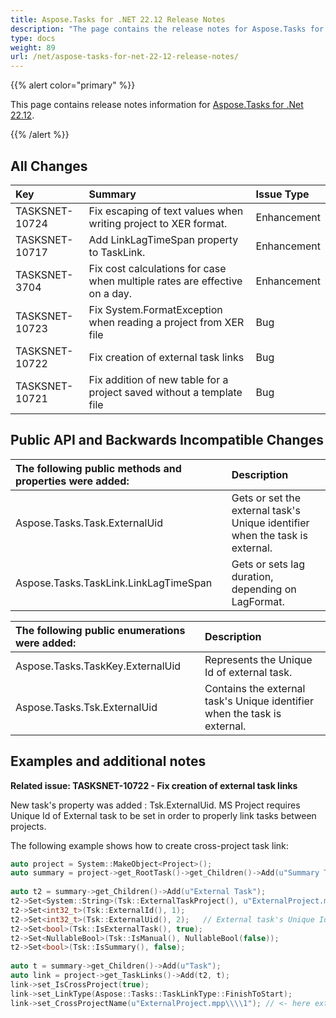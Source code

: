 ```yaml
---
title: Aspose.Tasks for .NET 22.12 Release Notes
description: "The page contains the release notes for Aspose.Tasks for .NET 22.12."
type: docs
weight: 89
url: /net/aspose-tasks-for-net-22-12-release-notes/
---
```


{{% alert color="primary" %}} 

This page contains release notes information for [Aspose.Tasks for .Net 22.12](https://downloads.aspose.com/tasks/net/new-releases/aspose.tasks-for-.net-22.12/).

{{% /alert %}}
## **All Changes**
|**Key**|**Summary**|**Issue Type**|
| :- | :- | :- |
| TASKSNET-10724 | Fix escaping of text values when writing project to XER format. | Enhancement |
| TASKSNET-10717 | Add LinkLagTimeSpan property to TaskLink. | Enhancement |
| TASKSNET-3704 | Fix cost calculations for case when multiple rates are effective on a day. | Enhancement |
| TASKSNET-10723 | Fix System.FormatException when reading a project from XER file | Bug |
| TASKSNET-10722 | Fix creation of external task links | Bug |
| TASKSNET-10721 | Fix addition of new table for a project saved without a template file | Bug |

## **Public API and Backwards Incompatible Changes**
|**The following public methods and properties were added:**|**Description**|
| :- | :- |
| Aspose.Tasks.Task.ExternalUid | Gets or set the external task's Unique identifier when the task is external. |
| Aspose.Tasks.TaskLink.LinkLagTimeSpan | Gets or sets lag duration, depending on LagFormat. |

|**The following public enumerations were added:**|**Description**|
| :- | :- |
| Aspose.Tasks.TaskKey.ExternalUid | Represents the Unique Id of external task. |
| Aspose.Tasks.Tsk.ExternalUid | Contains the external task's Unique identifier when the task is external. |




## **Examples and additional notes**

**Related issue: TASKSNET-10722 - Fix creation of external task links**

New task's property was added : Tsk.ExternalUid.
MS Project requires Unique Id of External task to be set in order to properly link tasks between projects.

The following example shows how to create cross-project task link:

```cpp
auto project = System::MakeObject<Project>();
auto summary = project->get_RootTask()->get_Children()->Add(u"Summary Task");
    
auto t2 = summary->get_Children()->Add(u"External Task");
t2->Set<System::String>(Tsk::ExternalTaskProject(), u"ExternalProject.mpp");
t2->Set<int32_t>(Tsk::ExternalId(), 1);
t2->Set<int32_t>(Tsk::ExternalUid(), 2);   // External task's Unique Id should be set.    
t2->Set<bool>(Tsk::IsExternalTask(), true);
t2->Set<NullableBool>(Tsk::IsManual(), NullableBool(false));
t2->Set<bool>(Tsk::IsSummary(), false);
    
auto t = summary->get_Children()->Add(u"Task");
auto link = project->get_TaskLinks()->Add(t2, t);
link->set_IsCrossProject(true);
link->set_LinkType(Aspose::Tasks::TaskLinkType::FinishToStart);
link->set_CrossProjectName(u"ExternalProject.mpp\\\\1"); // <- here external task's Id is used.
```


